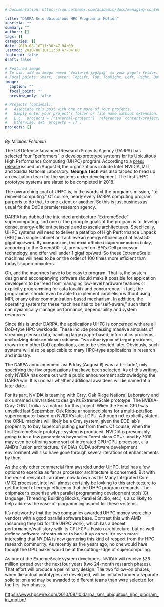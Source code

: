 ```yaml
---
# Documentation: https://sourcethemes.com/academic/docs/managing-content/

title: "DARPA Sets Ubiquitous HPC Program in Motion"
subtitle: ""
summary: ""
authors: []
tags: []
categories: []
date: 2010-08-10T11:30:47-04:00
lastmod: 2010-08-10T11:30:47-04:00
featured: false
draft: false

# Featured image
# To use, add an image named `featured.jpg/png` to your page's folder.
# Focal points: Smart, Center, TopLeft, Top, TopRight, Left, Right, BottomLeft, Bottom, BottomRight.
image:
  caption: ""
  focal_point: ""
  preview_only: false

# Projects (optional).
#   Associate this post with one or more of your projects.
#   Simply enter your project's folder or file name without extension.
#   E.g. `projects = ["internal-project"]` references `content/project/deep-learning/index.md`.
#   Otherwise, set `projects = []`.
projects: []
---
```


*By Michael Feldman*

The US Defense Advanced Research Projects Agency (DARPA) has selected four “performers” to develop prototype systems for its Ubiquitous High Performance Computing (UHPC) program. According to a [press release](http://www.darpa.mil/news/2010/UHPCNewsRelease.pdf) issued on August 6, the organizations include Intel, NVIDIA, MIT, and Sandia National Laboratory. **Georgia Tech** was also tapped to head up an evaluation team for the systems under development. The first UHPC prototype systems are slated to be completed in 2018.

The overarching goal of UHPC is, in the words of the program’s mission, “to reinvent computing.” Of course, nearly every DARPA computing program purports to do that, to one extent or another. So this is just business as usual for the DoD’s premier research agency.

DARPA has dubbed the intended architecture “ExtremeScale” supercomputing, and one of the principle goals of the program is to develop dense, energy-efficient petascale and exascale architectures. Specifically, UHPC systems will need to deliver a petaflop of High Performance Linpack (HPL) in a single cabinet and achieve an energy efficiency of at least 50 gigaflops/watt. By comparison, the most efficient supercomputers today, according to the Green500 list, are based on IBM’s Cell processor technology, and offer well under 1 gigaflop/watt. So these ExtremeScale machines will need to be on the order of 100 times more efficient than today’s supercomputers.

Oh, and the machines have to be easy to program. That is, the system design and accompanying software should make it possible for application developers to be freed from managing low-level hardware features or explicitly programming for data locality and concurrency. In fact, the programmer should even be able to implement parallelism without using MPI, or any other communication-based mechanism. In addition, the operating system for these machines has to be “self-aware,” such that it can dynamically manage performance, dependability and system resources.

Since this is under DARPA, the applications UHPC is concerned with are all DoD-type HPC workloads. These include processing massive amounts of streaming sensor data, handling large graph-based, informatics problems, and solving decision class problems. Two other types of target problems, drawn from other DoD applications, are to be selected later. Obviously, such systems will also be applicable to many HPC-type applications in research and industry.

The DARPA announcement last Friday (August 6) was rather brief, only specifying the five organizations that have been selected. As of this writing, only NVIDIA has come out with a public announcement acknowledging the DARPA win. It is unclear whether additional awardees will be named at a later date.

For its part, NVIDIA is teaming with Cray, Oak Ridge National Laboratory and six unnamed universities to design its ExtremeScale prototype. The NVIDIA-Cray-ORNL troika is a natural for this project. When the Fermi GPU was unveiled last September, Oak Ridge announced plans for a multi-petaflop supercomputer based on NVIDIA’s latest GPU. Although not explicitly stated, the ORNL machine will likely be a Cray system, given the DOE lab’s propensity to buy supercomputing gear from them. Of course, when the first ExtremeScale prototype system is produced, NVIDIA is presumably going to be a few generations beyond its Fermi-class GPUs, and by 2018 may even be offering some sort of integrated CPU-GPU processor, a la AMD’s Fusion architecture. NVIDIA’s CUDA software development environment will also have gone through several iterations of enhancements by then.

As the only other commercial firm awarded under UHPC, Intel has a few options to exercise as far as processor architecture is concerned. But with the recent revival of Larrabee, now known as the Many Integrated Core (MIC) processor, Intel will almost certainly be looking to this architecture to get the level of energy efficiency that the UHPC program demands. The chipmaker’s expertise with parallel programming development tools (Ct language, Threading Building Blocks, Parallel Studio, etc.) is also likely to help address the ease-of-programming aspect for these systems.

It’s noteworthy that the two companies awarded UHPC money were chip vendors with a good parallel software base. Contrast this with AMD (assuming they bid for the UHPC work), which has a decent performance/watt story with its CPU-GPU Fusion architecture, but no well-defined software infrastructure to back it up as yet. It’s even more interesting that NVIDIA is now garnering this kind of respect from the HPC research community. As recently as five years ago, no one would have though the GPU maker would be at the cutting-edge of supercomputing.

As one of the ExtremeScale system developers, NVIDIA will receive $25 million spread over the next four years (two 24-month research phases). That effort will produce a preliminary design. The two follow-on phases, when the actual prototypes are developed, will be initiated under a separate solicitation and may be awarded to different teams than were selected for the first two phases.

https://www.hpcwire.com/2010/08/10/darpa_sets_ubiquitous_hpc_program_in_motion/